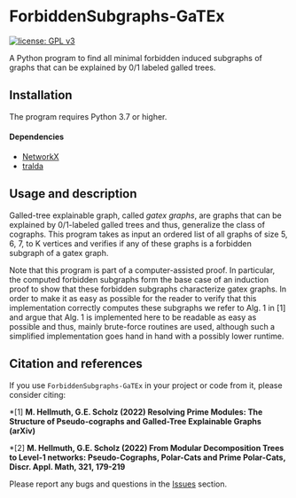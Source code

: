 # ForbiddenSubgraphs-GaTEx

[![license: GPL v3](https://img.shields.io/badge/License-GPLv3-blue.svg)](https://www.gnu.org/licenses/gpl-3.0)

A Python program to find all minimal forbidden induced subgraphs of graphs that can be explained by 0/1 labeled galled trees.

## Installation

The program requires Python 3.7 or higher.

#### Dependencies

* [NetworkX](https://networkx.github.io/)
* [tralda](https://github.com/david-schaller/tralda)

## Usage and description

Galled-tree explainable graph, called <em>gatex graphs</em>, are graphs that can be explained by 0/1-labeled galled trees and thus, generalize the class of cographs. This program takes as input an ordered list of all graphs of size 5, 6, 7, to K vertices and verifies if any of these graphs is a forbidden subgraph of a gatex graph. 

Note that this program is part of a computer-assisted proof. In particular, the computed forbidden subgraphs form the base case of an induction proof to show that these forbidden subgraphs characterize gatex graphs. In order to make it as easy as possible for the reader to verify that this implementation correctly computes these subgraphs we refer to Alg. 1 in [1] and argue that Alg. 1 is implemented here to be readable as easy as possible and thus, mainly brute-force routines are used, although such a simplified implementation goes hand in hand with a possibly lower runtime.

## Citation and references

If you use `ForbiddenSubgraphs-GaTEx` in your project or code from it, please consider citing:

*[1] **M. Hellmuth, G.E. Scholz (2022) Resolving Prime Modules: The Structure of Pseudo-cographs and Galled-Tree Explainable Graphs (arXiv)**

*[2] **M. Hellmuth, G.E. Scholz (2022) From Modular Decomposition Trees to Level-1 networks: Pseudo-Cographs, Polar-Cats and Prime Polar-Cats, 		Discr. Appl. Math, 321, 179-219**

Please report any bugs and questions in the [Issues](https://github.com/marc-hellmuth/ForbiddenSubgraphs-GaTEx/issues) section.


		

